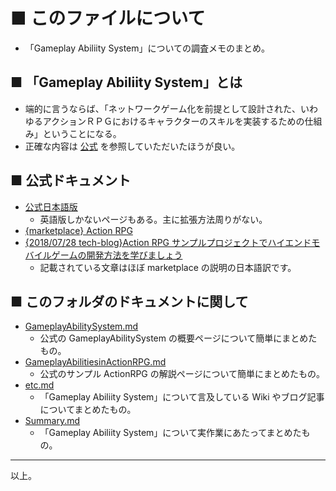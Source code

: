 # ■ このファイルについて
* 「Gameplay Abiliity System」についての調査メモのまとめ。

## ■ 「Gameplay Abiliity System」とは
* 端的に言うならば、「ネットワークゲーム化を前提として設計された、いわゆるアクションＲＰＧにおけるキャラクターのスキルを実装するための仕組み」ということになる。
* 正確な内容は [公式](https://docs.unrealengine.com/en-us/Gameplay/GameplayAbilitySystem) を参照していただいたほうが良い。

## ■ 公式ドキュメント
* [公式日本語版](http://api.unrealengine.com/JPN/Resources/SampleGames/ARPG/index.html)
	* 英語版しかないページもある。主に拡張方法周りがない。
* [{marketplace} Action RPG](https://www.unrealengine.com/marketplace/ja/action-rpg)
* [{2018/07/28 tech-blog}Action RPG サンプルプロジェクトでハイエンドモバイルゲームの開発方法を学びましょう](https://www.unrealengine.com/ja/tech-blog/learn-how-to-develop-high-end-mobile-games-with-the-action-rpg-sample-project)
	* 記載されている文章はほぼ marketplace の説明の日本語訳です。

## ■ このフォルダのドキュメントに関して
* [GameplayAbilitySystem.md](GameplayAbilitySystem.md)
	* 公式の GameplayAbilitySystem の概要ページについて簡単にまとめたもの。
* [GameplayAbilitiesinActionRPG.md](GameplayAbilitiesinActionRPG.md)
	* 公式のサンプル ActionRPG の解説ページについて簡単にまとめたもの。
* [etc.md](etc.md)
	* 「Gameplay Abiliity System」について言及している Wiki やブログ記事についてまとめたもの。
* [Summary.md](Summary.md)
	* 「Gameplay Abiliity System」について実作業にあたってまとめたもの。

----
以上。

